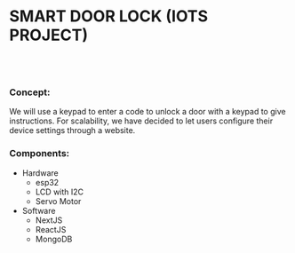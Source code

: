 <h1>SMART DOOR LOCK (IOTS PROJECT)</h1>
</br>
</br>
<h3>Concept:</h3>
We will use a keypad to enter a code to unlock a door with a keypad to give instructions. For scalability, we have decided to let users configure their device settings through a website.
</br>
<h3>Components:</h3>
<ul>
  <li>Hardware
    <ul>
      <li>esp32</li>
      <li>LCD with I2C</li>
      <li>Servo Motor</li>
    </ul>
  </li>
  <li>Software
    <ul>
      <li>NextJS</li>
      <li>ReactJS</li>
      <li>MongoDB</li>
    </ul>
  </li>
</ul>
